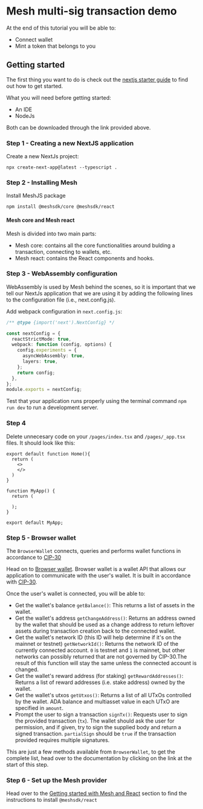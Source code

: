 # Mesh multi-sig transaction demo

At the end of this tutorial you will be able to:

- Connect wallet
- Mint a token that belongs to you

## Getting started

The first thing you want to do is check out the [nextjs starter guide](https://meshjs.dev/guides/nextjs) to find out how to get started.

What you will need before getting started:

- An IDE
- NodeJs

Both can be downloaded through the link provided above.

### Step 1 - Creating a new NextJS application

Create a new NextJs project:

`npx create-next-app@latest --typescript .`

### Step 2 - Installing Mesh

Install MeshJS package

`npm install @meshsdk/core @meshsdk/react`

#### Mesh core and Mesh react

Mesh is divided into two main parts:

- Mesh core: contains all the core functionalities around bulding a transaction, connecting to wallets, etc.
- Mesh react: contains the React components and hooks.

### Step 3 - WebAssembly configuration

WebAssembly is used by Mesh behind the scenes, so it is important that we tell our NextJs application that we are using it by adding the following lines to the configuration file (i.e., next.config.js).

Add webpack configuration in `next.config.js`:

```ts
/** @type {import('next').NextConfig} */

const nextConfig = {
  reactStrictMode: true,
  webpack: function (config, options) {
    config.experiments = {
      asyncWebAssembly: true,
      layers: true,
    };
    return config;
  },
};
module.exports = nextConfig;
```

Test that your application runs properly using the terminal command `npm run dev` to run a development server.

### Step 4

Delete unnecesary code on your `/pages/index.tsx` and `/pages/_app.tsx` files. It should look like this:

<!-- /pages/index.tsx -->
```tsx
export default function Home(){
  return (
    <>
    </>
  )
}
```

<!-- /pages/_app_.tsx -->
```tsx
function MyApp() {
  return (
   
  );
}

export default MyApp;
```

### Step 5 - Browser wallet

The `BrowserWallet` connects, queries and performs wallet functions in accordance to [CIP-30](https://github.com/cardano-foundation/CIPs/tree/master/CIP-0030)

Head on to [Browser wallet](https://meshjs.dev/apis/browserwallet). Browser wallet is a wallet API that allows our application to communicate with the user's wallet. It is built in accordance with [CIP-30](https://github.com/cardano-foundation/CIPs/tree/master/CIP-0030).

Once the user's wallet is connected, you will be able to:

- Get the wallet's balance `getBalance()`: This returns a list of assets in the wallet.
- Get the wallet's address `getChangeAddress()`: Returns an address owned by the wallet that should be used as a change address to return leftover assets during transaction creation back to the connected wallet.
- Get the wallet's network ID (this ID will help determine if it's on the mainnet or testnet) `getNetworkId()`: Returns the network ID of the currently connected account. `0` is testnet and `1` is mainnet, but other networks can possibly returned that are not governed by CIP-30.The result of this function will stay the same unless the connected account is changed.
- Get the wallet's reward address (for staking) `getRewardAddresses()`: Returns a list of reward addresses (i.e. stake address) owned by the wallet.
- Get the wallet's utxos `getUtxos()`: Returns a list of all UTxOs controlled by the wallet. ADA balance and multiasset value in each UTxO are specified in `amount`.
- Prompt the user to sign a transaction `signTx()`: Requests user to sign the provided transaction (`tx`). The wallet should ask the user for permission, and if given, try to sign the supplied body and return a signed transaction. `partialSign` should be `true` if the transaction provided requires multiple signatures.

This are just a few methods available from `BrowserWallet`, to get the complete list, head over to the documentation by clicking on the link at the start of this step.

### Step 6 - Set up the Mesh provider

Head over to the [Getting started with Mesh and React](https://meshjs.dev/react/getting-started) section to find the instructions to install `@meshsdk/react`

